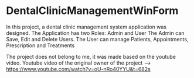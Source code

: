 # DentalClinicManagementWinForm
In this project, a dental clinic management system application was designed.
The Application has two Roles: Admin and User
The Admin can Save, Edit and Delete Users.
The User can manage Patients, Appointments, Prescription and Treatments

The project does not belong to me, it was made based on the youtube video. Youtube video of the original owner of the project --> https://www.youtube.com/watch?v=oU-nRo40YYU&t=682s
